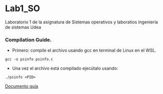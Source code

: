 # Lab1_SO
Laboratorio 1 de la asignatura de Sistemas operativos y laboratios ingeniería de sistemas Udea

### Compilation Guide.

- Primero: compile el archivo usando gcc en terminal de Linux en el WSL.

```
gcc -o psinfo psinfo.c
```

- Una vez el archivo está compilado ejecútalo usando:
```
./psinfo <PID>
```

[Documento guía](https://docs.google.com/document/d/1rEcxJF22PGmmgD_FsE3m_aYGj9yiaK6nIYqVizMqr_Q/edit?tab=t.0#heading=h.69exl28wgcl9)